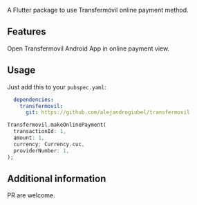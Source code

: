 A Flutter package to use Transfermóvil online payment method.

## Features

Open Transfermovil Android App in online payment view.

## Usage

Just add this to your `pubspec.yaml`:

```yaml
  dependencies:
    transfermovil:
      git: https://github.com/alejandrogiubel/transfermovil
```

```dart
Transfermovil.makeOnlinePayment(
  transactionId: 1,
  amount: 1,
  currency: Currency.cuc,
  providerNumber: 1,
);
```

## Additional information

PR are welcome.
